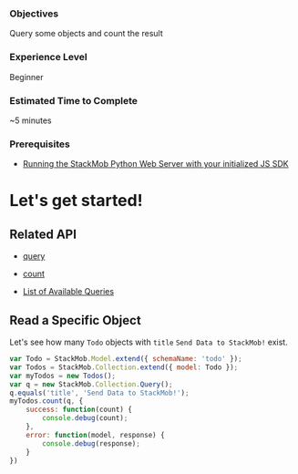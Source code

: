<h3>Objectives</h3>
Query some objects and count the result

<h3>Experience Level</h3>
Beginner

<h3>Estimated Time to Complete</h3>
~5 minutes

<h3>Prerequisites</h3>

* <a href="https://dashboard.stackmob.com/sdks/js/config" target="_blank">Running the StackMob Python Web Server with your initialized JS SDK</a>

<h1>Let's get started!</h1>

<h2>Related API</h2>

* <a href="https://developer.stackmob.com/sdks/js/api#a-query_-_stackmob.collection" target="_blank">query</a>

* <a href="https://developer.stackmob.com/sdks/js/api#a-count_-_stackmob.collection" target="_blank">count</a>

* <a href="https://developer.stackmob.com/sdks/js/api#a-stackmob.collection.query" target="_blank">List of Available Queries</a>

<h2>Read a Specific Object</h2>

Let's see how many `Todo` objects with `title` `Send Data to StackMob!` exist.

```js
var Todo = StackMob.Model.extend({ schemaName: 'todo' });
var Todos = StackMob.Collection.extend({ model: Todo });
var myTodos = new Todos();
var q = new StackMob.Collection.Query();
q.equals('title', 'Send Data to StackMob!');
myTodos.count(q, {
	success: function(count) {
		console.debug(count);
	},
	error: function(model, response) {
		console.debug(response);
	}
})
```